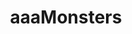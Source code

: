 ---
title: "aaaMonsters"
draft: true
slug: "monsters"
weight: "100"

thumbnail: [
	"illustrations/illustration_004.jpg"
]

---